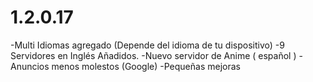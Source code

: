 # 1.2.0.17

-Multi Idiomas agregado (Depende del idioma de tu dispositivo)
-9 Servidores en Inglés Añadidos.
-Nuevo servidor de Anime ( español )
-Anuncios menos molestos (Google)
-Pequeñas mejoras
